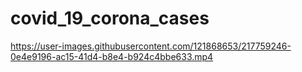 # covid_19_corona_cases



https://user-images.githubusercontent.com/121868653/217759246-0e4e9196-ac15-41d4-b8e4-b924c4bbe633.mp4


